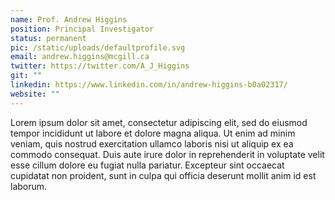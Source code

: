 ```yaml
---
name: Prof. Andrew Higgins
position: Principal Investigator
status: permanent
pic: /static/uploads/defaultprofile.svg
email: andrew.higgins@mcgill.ca
twitter: https://twitter.com/A_J_Higgins
git: ""
linkedin: https://www.linkedin.com/in/andrew-higgins-b0a02317/
website: ""
---
```


Lorem ipsum dolor sit amet, consectetur adipiscing elit, sed do eiusmod tempor incididunt ut labore et dolore magna aliqua. Ut enim ad minim veniam, quis nostrud exercitation ullamco laboris nisi ut aliquip ex ea commodo consequat. Duis aute irure dolor in reprehenderit in voluptate velit esse cillum dolore eu fugiat nulla pariatur. Excepteur sint occaecat cupidatat non proident, sunt in culpa qui officia deserunt mollit anim id est laborum.